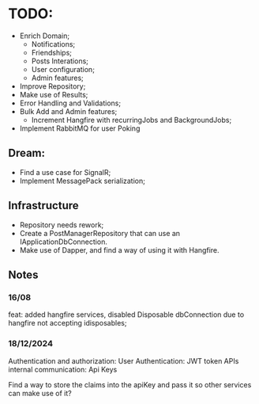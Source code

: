 # TODO:

- Enrich Domain;
    - Notifications;
    - Friendships;
    - Posts Interations;
    - User configuration;
    - Admin features;
- Improve Repository;
- Make use of Results;
- Error Handling and Validations;
- Bulk Add and Admin features;
    - Increment Hangfire with recurringJobs and BackgroundJobs;
- Implement RabbitMQ for user Poking

## Dream:

- Find a use case for SignalR;
- Implement MessagePack serialization;

## Infrastructure

- Repository needs rework;
- Create a PostManagerRepository that can use an IApplicationDbConnection.
- Make use of Dapper, and find a way of using it with Hangfire.

## Notes

### 16/08

feat: added hangfire services, disabled Disposable dbConnection due to hangfire not accepting idisposables;

### 18/12/2024

Authentication and authorization:
User Authentication: JWT token
APIs internal communication: Api Keys

Find a way to store the claims into the apiKey and pass it so other services can make use of it?